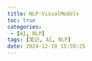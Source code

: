 ```yaml
---
title: NLP-VisualModels
toc: true
categories:
 - [AI, NLP]
tags: [笔记, AI, NLP]
date: 2024-12-10 15:59:25
---
```


<!-- more -->
